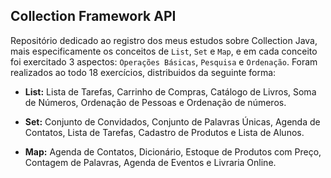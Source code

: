 ## Collection Framework API

Repositório dedicado ao registro dos meus estudos sobre Collection Java, mais especificamente os conceitos de `List`, `Set` e `Map`, e em cada conceito foi exercitado 3 aspectos: `Operações Básicas`, `Pesquisa` e `Ordenação`. Foram realizados ao todo 18 exercícios, distribuidos da seguinte forma:

- **List:** Lista de Tarefas, Carrinho de Compras, Catálogo de Livros, Soma de Números, Ordenação de Pessoas e Ordenação de números.

- **Set:** Conjunto de Convidados, Conjunto de Palavras Únicas, Agenda de Contatos, Lista de Tarefas, Cadastro de Produtos e Lista de Alunos.

- **Map:** Agenda de Contatos, Dicionário, Estoque de Produtos com Preço, Contagem de Palavras, Agenda de Eventos e Livraria Online.